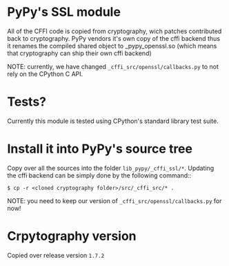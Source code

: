 # PyPy's SSL module

All of the CFFI code is copied from cryptography, wich patches contributed
back to cryptography. PyPy vendors it's own copy of the cffi backend thus
it renames the compiled shared object to _pypy_openssl.so (which means
that cryptography can ship their own cffi backend)

NOTE: currently, we have changed ``_cffi_src/openssl/callbacks.py`` to
not rely on the CPython C API.

# Tests?

Currently this module is tested using CPython's standard library test suite.

# Install it into PyPy's source tree

Copy over all the sources into the folder `lib_pypy/_cffi_ssl/*`. Updating the cffi backend can be simply done by the following command::

    $ cp -r <cloned cryptography folder>/src/_cffi_src/* .

NOTE: you need to keep our version of ``_cffi_src/openssl/callbacks.py``
for now!

# Crpytography version

Copied over release version `1.7.2`
